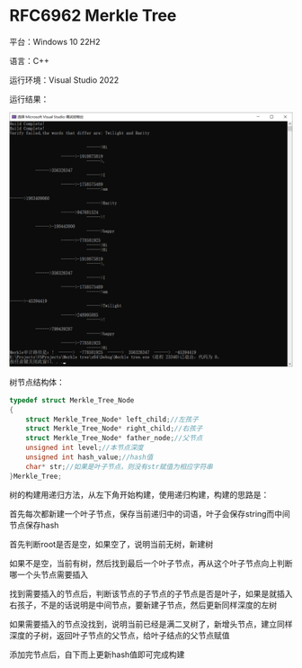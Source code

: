 #  RFC6962 Merkle Tree

平台：Windows 10 22H2

语言：C++ 

运行环境：Visual Studio 2022

运行结果：

![运行结果](1.png)

树节点结构体：

~~~c++
typedef struct Merkle_Tree_Node
{
	struct Merkle_Tree_Node* left_child;//左孩子
	struct Merkle_Tree_Node* right_child;//右孩子
	struct Merkle_Tree_Node* father_node;//父节点
	unsigned int level;//本节点深度
	unsigned int hash_value;//hash值
	char* str;//如果是叶子节点，则没有str赋值为相应字符串
}Merkle_Tree;
~~~

树的构建用递归方法，从左下角开始构建，使用递归构建，构建的思路是：

首先每次都新建一个叶子节点，保存当前递归中的词语，叶子会保存string而中间节点保存hash

首先判断root是否是空，如果空了，说明当前无树，新建树

如果不是空，当前有树，然后找到最后一个叶子节点，再从这个叶子节点向上判断哪一个头节点需要插入

找到需要插入的节点后，判断该节点的子节点的子节点是否是叶子，如果是就插入右孩子，不是的话说明是中间节点，要新建子节点，然后更新同样深度的左树

如果需要插入的节点没找到，说明当前已经是满二叉树了，新增头节点，建立同样深度的子树，返回叶子节点的父节点，给叶子结点的父节点赋值

添加完节点后，自下而上更新hash值即可完成构建





